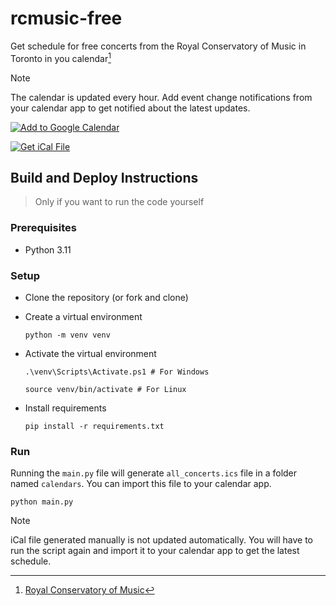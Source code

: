 # rcmusic-free

Get schedule for free concerts from the Royal Conservatory of Music in Toronto in you calendar[^1]

> [!NOTE]
> The calendar is updated every hour. Add event change notifications from your calendar app to get notified about the latest updates.

[![Add to Google Calendar](https://img.shields.io/badge/Add_to_Google_Calendar-darkslategray?style=for-the-badge&logo=googlecalendar)](https://calendar.google.com/calendar/u/0?cid=NWVhZTJmZGIxMThmZjU4ZDFjNTI4ZmQ3YWU3NmYwMjNmZTE1MmZhZTZkYzgzODJmYzY5NzA2MDYzN2U4OGJmMUBncm91cC5jYWxlbmRhci5nb29nbGUuY29t)

[![Get iCal File](https://img.shields.io/badge/Get_iCal_File-white?style=for-the-badge&logo=googlecalendar&logoColor=red)](https://calendar.google.com/calendar/u/0?cid=NWVhZTJmZGIxMThmZjU4ZDFjNTI4ZmQ3YWU3NmYwMjNmZTE1MmZhZTZkYzgzODJmYzY5NzA2MDYzN2U4OGJmMUBncm91cC5jYWxlbmRhci5nb29nbGUuY29t)

## Build and Deploy Instructions

> Only if you want to run the code yourself

### Prerequisites

- Python 3.11

### Setup

- Clone the repository (or fork and clone)
- Create a virtual environment
  
    ```console
    python -m venv venv
    ```

- Activate the virtual environment

    ```console
    .\venv\Scripts\Activate.ps1 # For Windows
    ```

    ```console
    source venv/bin/activate # For Linux
    ```

- Install requirements

    ```console
    pip install -r requirements.txt
    ```

### Run

Running the `main.py` file will generate `all_concerts.ics` file in a folder named `calendars`. You can import this file to your calendar app.

```console
python main.py
```

> [!NOTE]
> iCal file generated manually is not updated automatically. You will have to run the script again and import it to your calendar app to get the latest schedule.

[^1]: [Royal Conservatory of Music](https://www.rcmusic.com/ggs/master-classes-and-performances/student-recitals-and-community-performances)
